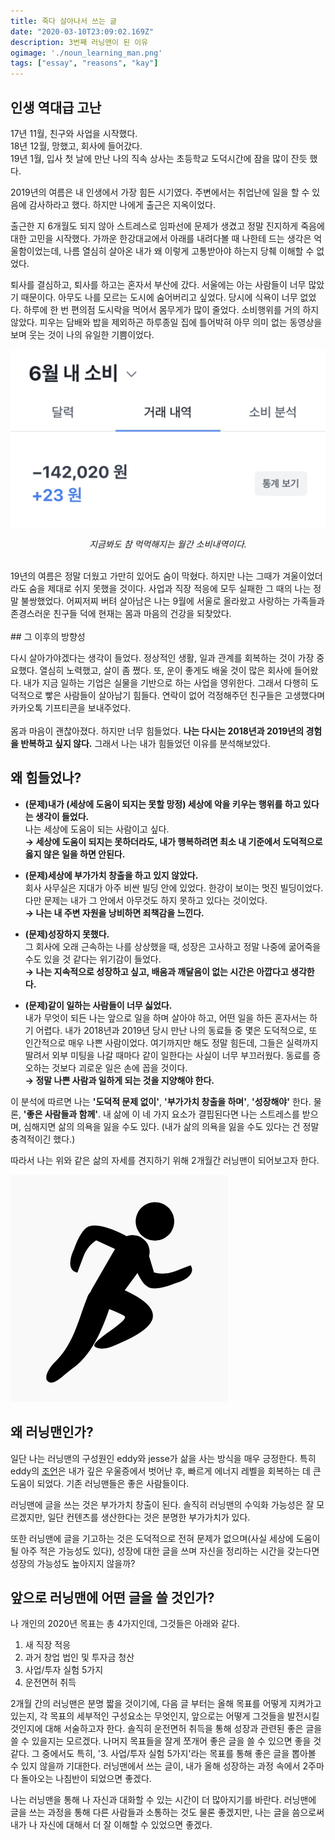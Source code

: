 ```yaml
---
title: 죽다 살아나서 쓰는 글 
date: "2020-03-10T23:09:02.169Z"
description: 3번째 러닝맨이 된 이유
ogimage: './noun_learning_man.png'
tags: ["essay", "reasons", "kay"]
---
```


## 인생 역대급 고난 

17년 11월, 친구와 사업을 시작했다.<br>
18년 12월, 망했고, 회사에 들어갔다.<br>
19년 1월, 입사 첫 날에 만난 나의 직속 상사는 초등학교 도덕시간에 잠을 많이 잔듯 했다.

2019년의 여름은 내 인생에서 가장 힘든 시기였다. 주변에서는 취업난에 일을 할 수 있음에 감사하라고 했다. 하지만 나에게 출근은 지옥이었다.

출근한 지 6개월도 되지 않아 스트레스로 임파선에 문제가 생겼고 정말 진지하게 죽음에 대한 고민을 시작했다. 가까운 한강대교에서 아래를 내려다볼 때 나한테 드는 생각은 억울함이었는데, 나름 열심히 살아온 내가 왜 이렇게 고통받아야 하는지 당췌 이해할 수 없었다.

퇴사를 결심하고, 퇴사를 하고는 혼자서 부산에 갔다. 서울에는 아는 사람들이 너무 많았기 때문이다. 아무도 나를 모르는 도시에 숨어버리고 싶었다. 당시에 식욕이 너무 없었다. 하루에 한 번 편의점 도시락을 먹어서 몸무게가 많이 줄었다. 소비행위를 거의 하지 않았다. 피우는 담배와 밥을 제외하곤 하루종일 집에 틀어박혀 아무 의미 없는 동영상을 보며 웃는 것이 나의 유일한 기쁨이었다.

![3rdlearningman](./toss_JUN.png)<center>
<em>지금봐도 참 먹먹해지는 월간 소비내역이다.</em>
</center>
<br>
19년의 여름은 정말 더웠고 가만히 있어도 숨이 막혔다. 하지만 나는 그때가 겨울이었더라도 숨을 제대로 쉬지 못했을 것이다. 사업과 직장 적응에 모두 실패한 그 때의 나는 정말 불쌍했었다. 어찌저찌 버텨 살아남은 나는 9월에 서울로 올라왔고 사랑하는 가족들과 존경스러운 친구들 덕에 현재는 몸과 마음의 건강을 되찾았다.
<br><br>
## 그 이후의 방향성

다시 살아가야겠다는 생각이 들었다. 정상적인 생활, 일과 관계를 회복하는 것이 가장 중요했다. 열심히 노력했고, 살이 좀 쪘다. 또, 운이 좋게도 배울 것이 많은 회사에 들어왔다. 내가 지금 일하는 기업은 실물을 기반으로 하는 사업을 영위한다. 그래서 다행히 도덕적으로 빻은 사람들이 살아남기 힘들다. 연락이 없어 걱정해주던 친구들은 고생했다며 카카오톡 기프티콘을 보내주었다.
<br><br>
몸과 마음이 괜찮아졌다. 하지만 너무 힘들었다. <strong>나는 다시는 2018년과 2019년의 경험을 반복하고 싶지 않다.</strong> 그래서 나는 내가 힘들었던 이유를 분석해보았다. 



## 왜 힘들었나?

- **(문제)내가 (세상에 도움이 되지는 못할 망정) 세상에 악을 키우는 행위를 하고 있다는 생각이 들었다.<br>**
나는 세상에 도움이 되는 사람이고 싶다.<br>
<strong>&rarr; 세상에 도움이 되지는 못하더라도, 내가 행복하려면 최소 내 기준에서 도덕적으로 옳지 않은 일을 하면 안된다.</strong>

- **(문제)세상에 부가가치 창출을 하고 있지 않았다.<br>**
회사 사무실은 지대가 아주 비싼 빌딩 안에 있었다. 한강이 보이는 멋진 빌딩이었다. 다만 문제는 내가 그 안에서 아무것도 하지 못하고 있다는 것이었다.<br>
<strong>&rarr; 나는 내 주변 자원을 낭비하면 죄책감을 느낀다.</strong>

- **(문제)성장하지 못했다.<br>**
그 회사에 오래 근속하는 나를 상상했을 때, 성장은 고사하고 정말 나중에 굶어죽을 수도 있을 것 같다는 위기감이 들었다.<br>
<strong>&rarr; 나는 지속적으로 성장하고 싶고, 배움과 깨달음이 없는 시간은 아깝다고 생각한다.</strong>

- **(문제)같이 일하는 사람들이 너무 싫었다.<br>**
내가 무엇이 되든 나는 앞으로 일을 하며 살아야 하고, 어떤 일을 하든 혼자서는 하기 어렵다. 내가 2018년과 2019년 당시 만난 나의 동료들 중 몇은 도덕적으로, 또 인간적으로 매우 나쁜 사람이었다. 여기까지만 해도 정말 힘든데, 그들은 실력까지 딸려서 외부 미팅을 나갈 때마다 같이 일한다는 사실이 너무 부끄러웠다. 동료를 증오하는 것보다 괴로운 일은 손에 꼽을 것이다.<br>
<strong>&rarr; 정말 나쁜 사람과 일하게 되는 것을 지양해야 한다.</strong>

이 분석에 따르면 나는 **'도덕적 문제 없이'**, **'부가가치 창출을 하며'**, **'성장해야'** 한다. 물론, **'좋은 사람들과 함께'**. 내 삶에 이 네 가지 요소가 결핍된다면 나는 스트레스를 받으며, 심해지면 삶의 의욕을 잃을 수도 있다. (내가 삶의 의욕을 잃을 수도 있다는 건 정말 충격적이긴 했다.)

따라서 나는 위와 같은 삶의 자세를 견지하기 위해 2개월간 러닝맨이 되어보고자 한다.

![3rdlearningman](./noun_learning_man.png)

## 왜 러닝맨인가?

일단 나는 러닝맨의 구성원인 eddy와 jesse가 삶을 사는 방식을 매우 긍정한다. 특히 eddy의 [조언](https://www.learningman.co/knowyourvalue/)은 내가 깊은 우울증에서 벗어난 후, 빠르게 에너지 레벨을 회복하는 데 큰 도움이 되었다. 기존 러닝맨들은 좋은 사람들이다.

러닝맨에 글을 쓰는 것은 부가가치 창출이 된다. 솔직히 러닝맨의 수익화 가능성은 잘 모르겠지만, 일단 컨텐츠를 생산한다는 것은 분명한 부가가치가 있다.

또한 러닝맨에 글을 기고하는 것은 도덕적으로 전혀 문제가 없으며(사실 세상에 도움이 될 아주 적은 가능성도 있다), 성장에 대한 글을 쓰며 자신을 정리하는 시간을 갖는다면 성장의 가능성도 높아지지 않을까?

## 앞으로 러닝맨에 어떤 글을 쓸 것인가?

나 개인의 2020년 목표는 총 4가지인데, 그것들은 아래와 같다.

1. 새 직장 적응
2. 과거 창업 법인 및 투자금 청산
3. 사업/투자 실험 5가지
4. 운전면허 취득

2개월 간의 러닝맨은 분명 짧을 것이기에, 다음 글 부터는 올해 목표를 어떻게 지켜가고 있는지, 각 목표의 세부적인 구성요소는 무엇인지, 앞으로는 어떻게 그것들을 발전시킬 것인지에 대해 서술하고자 한다.  솔직히 운전면허 취득을 통해 성장과 관련된 좋은 글을 쓸 수 있을지는 모르겠다. 나머지 목표들을 잘게 쪼개어 좋은 글을 쓸 수 있으면 좋을 것 같다. 그 중에서도 특히, '3. 사업/투자 실험 5가지'라는 목표를 통해 좋은 글을 뽑아볼 수 있지 않을까 기대한다. 러닝맨에서 쓰는 글이, 내가 올해 성장하는 과정 속에서 2주마다 돌아오는 나침반이 되었으면 좋겠다.

나는 러닝맨을 통해 나 자신과 대화할 수 있는 시간이 더 많아지기를 바란다. 러닝맨에 글을 쓰는 과정을 통해 다른 사람들과 소통하는 것도 물론 좋겠지만, 나는 글을 씀으로써 내가 나 자신에 대해서 더 잘 이해할 수 있었으면 좋겠다.  

  


